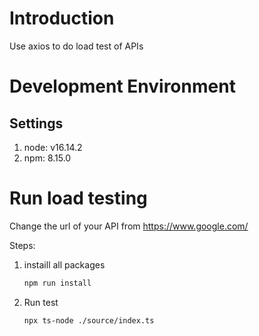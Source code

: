 # Introduction 
Use axios to do load test of APIs

# Development Environment
## Settings
1. node: v16.14.2
2. npm: 8.15.0

# Run load testing
Change the url of your API from https://www.google.com/

Steps:
1. instaill all packages
    ```sh
    npm run install
    ```
2. Run test
    ```sh
    npx ts-node ./source/index.ts
    ```